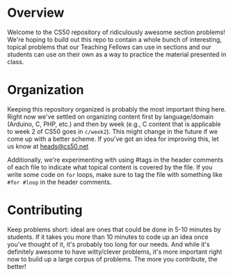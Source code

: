 Overview
========
Welcome to the CS50 repository of ridiculously awesome section problems! We're
hoping to build out this repo to contain a whole bunch of interesting, topical
problems that our Teaching Fellows can use in sections and our students can use
on their own as a way to practice the material presented in class.

Organization
============
Keeping this repository organized is probably the most important thing here.
Right now we've settled on organizing content first by language/domain (Arduino,
C, PHP, etc.) and then by week (e.g., C content that is applicable to week 2 of
CS50 goes in `c/week2`). This might change in the future if we come up with a
better scheme. If you've got an idea for improving this, let us know at
heads@cs50.net

Additionally, we're experimenting with using #tags in the header comments of
each file to indicate what topical content is covered by the file. If you write
some code on `for` loops, make sure to tag the file with something like
`#for #loop` in the header comments.

Contributing
============
Keep problems short: ideal are ones that could be done in 5-10 minutes by
students. If it takes you more than 10 minutes to code up an idea once you've
thought of it, it's probably too long for our needs. And while it's definitely
awesome to have witty/clever problems, it's more important right now to build
up a large corpus of problems. The more you contribute, the better!
